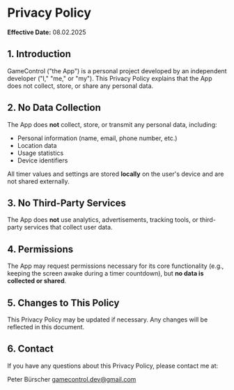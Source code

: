 # Privacy Policy

**Effective Date:** 08.02.2025 

## 1. Introduction  
GameControl ("the App") is a personal project developed by an independent developer ("I," "me," or "my"). This Privacy Policy explains that the App does not collect, store, or share any personal data.  

## 2. No Data Collection  
The App does **not** collect, store, or transmit any personal data, including:  
- Personal information (name, email, phone number, etc.)  
- Location data  
- Usage statistics  
- Device identifiers  

All timer values and settings are stored **locally** on the user's device and are not shared externally.  

## 3. No Third-Party Services  
The App does **not** use analytics, advertisements, tracking tools, or third-party services that collect user data.  

## 4. Permissions
The App may request permissions necessary for its core functionality (e.g., keeping the screen awake during a timer countdown), but **no data is collected or shared**.

## 5. Changes to This Policy  
This Privacy Policy may be updated if necessary. Any changes will be reflected in this document.

## 6. Contact  
If you have any questions about this Privacy Policy, please contact me at:

Peter Bürscher
gamecontrol.dev@gmail.com
